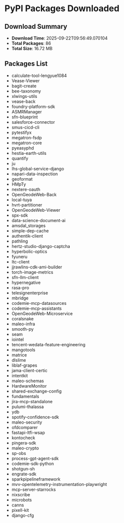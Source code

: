 # PyPI Packages Downloaded

## Download Summary
- **Download Time**: 2025-09-22T09:56:49.070104
- **Total Packages**: 86
- **Total Size**: 16.72 MB

## Packages List
- calculate-tool-lengyue1084
- Vease-Viewer
- bagit-create
- bee-taxonomy
- xlwings-utils
- vease-back
- foundry-platform-sdk
- ASMRManager
- sfn-blueprint
- salesforce-connector
- smus-cicd-cli
- pytestifyx
- megatron-fsdp
- megatron-core
- pyeasyphd
- hestia-earth-utils
- quantify
- ju
- lhs-global-service-django
- napari-data-inspection
- geoformat
- HMpTy
- nextere-oauth
- OpenGeodeWeb-Back
- local-tuya
- hvrt-partitioner
- OpenGeodeWeb-Viewer
- spx-sdk
- data-science-document-ai
- amsdal_storages
- simple-dep-cache
- authentik-client
- pathling
- hertz-studio-django-captcha
- hyperbolic-optics
- fyuneru
- ltc-client
- jjrawlins-cdk-ami-builder
- torch-image-metrics
- sfn-llm-client
- hypernegative
- rasa-pro
- telesignenterprise
- mbridge
- codemie-mcp-datasources
- codemie-mcp-assistants
- OpenGeodeWeb-Microservice
- coralsnake
- maleo-infra
- smooth-py
- seam
- iointel
- tencent-wedata-feature-engineering
- mangotools
- matrice
- dlslime
- liblaf-grapes
- jama-client-certic
- intentkit
- maleo-schemas
- HardwareMonitor
- shared-exchange-config
- fundamentals
- jira-mcp-standalone
- pulumi-thalassa
- ydb
- spotify-confidence-sdk
- maleo-security
- ofdcomparer
- fastapi-ltfi-wsap
- kontocheck
- pingera-sdk
- maleo-crypto
- sp-obs
- process-gpt-agent-sdk
- codemie-sdk-python
- shotgun-sh
- engrate-sdk
- sparkpipelineframework
- mvv-opentelemetry-instrumentation-playwright
- mcp-server-starrocks
- nixscribe
- microbots
- canns
- pixell-kit
- django-cfg
